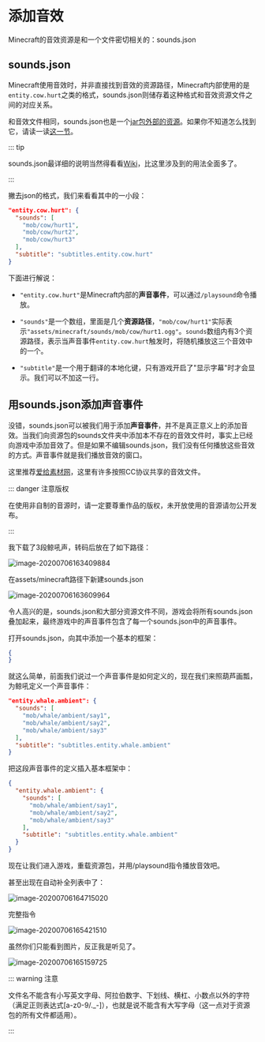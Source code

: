 # 添加音效

Minecraft的音效资源是和一个文件密切相关的：sounds.json

## sounds.json

Minecraft使用音效时，并非直接找到音效的资源路径，Minecraft内部使用的是`entity.cow.hurt`之类的格式，sounds.json则储存着这种格式和音效资源文件之间的对应关系。

和音效文件相同，sounds.json也是一个[jar包外部的资源](../more-assets)。如果你不知道怎么找到它，请读一读[这一节](../more-assets)。

::: tip

sounds.json最详细的说明当然得看看[Wiki](https://minecraft-zh.gamepedia.com/Sounds.json)，比这里涉及到的用法全面多了。

:::

撇去json的格式，我们来看看其中的一小段：

```json
"entity.cow.hurt": {
  "sounds": [
    "mob/cow/hurt1",
    "mob/cow/hurt2",
    "mob/cow/hurt3"
  ],
  "subtitle": "subtitles.entity.cow.hurt"
}
```

下面进行解说：

- `"entity.cow.hurt"`是Minecraft内部的**声音事件**，可以通过`/playsound`命令播放。

- `"sounds"`是一个数组，里面是几个**资源路径**，`"mob/cow/hurt1"`实际表示`"assets/minecraft/sounds/mob/cow/hurt1.ogg"`。`sounds`数组内有3个资源路径，表示当声音事件`entity.cow.hurt`触发时，将随机播放这三个音效中的一个。

- `"subtitle"`是一个用于翻译的本地化键，只有游戏开启了"显示字幕"时才会显示。我们可以不加这一行。

## 用sounds.json添加声音事件

没错，sounds.json可以被我们用于添加**声音事件**，并不是真正意义上的添加音效。当我们向资源包的sounds文件夹中添加本不存在的音效文件时，事实上已经向游戏中添加音效了。但是如果不编辑sounds.json，我们没有任何播放这些音效的方式。声音事件就是我们播放音效的窗口。

这里推荐[爱给素材网](http://www.aigei.com/)，这里有许多按照CC协议共享的音效文件。

::: danger 注意版权

在使用非自制的音源时，请一定要尊重作品的版权，未开放使用的音源请勿公开发布。

:::

我下载了3段鲸吼声，转码后放在了如下路径：

![image-20200706163409884](https://i.loli.net/2020/07/28/kHOXVKGAizJC5cx.png)

在assets/minecraft路径下新建sounds.json

![image-20200706163609964](https://i.loli.net/2020/07/28/e6MS3o7yH9DaTY1.png)

令人高兴的是，sounds.json和大部分资源文件不同，游戏会将所有sounds.json叠加起来，最终游戏中的声音事件包含了每一个sounds.json中的声音事件。

打开sounds.json，向其中添加一个基本的框架：

```json
{
}
```

就这么简单，前面我们说过一个声音事件是如何定义的，现在我们来照葫芦画瓢，为鲸吼定义一个声音事件：

```json
"entity.whale.ambient": {
  "sounds": [
    "mob/whale/ambient/say1",
    "mob/whale/ambient/say2",
    "mob/whale/ambient/say3"
  ],
  "subtitle": "subtitles.entity.whale.ambient"
}
```

把这段声音事件的定义插入基本框架中：

```json
{
  "entity.whale.ambient": {
    "sounds": [
      "mob/whale/ambient/say1",
      "mob/whale/ambient/say2",
      "mob/whale/ambient/say3"
    ],
    "subtitle": "subtitles.entity.whale.ambient"
  }
}
```

现在让我们进入游戏，重载资源包，并用/playsound指令播放音效吧。

甚至出现在自动补全列表中了：

![image-20200706164715020](https://i.loli.net/2020/07/28/WeSatwcKMiARVTv.png)

完整指令

![image-20200706165421510](https://i.loli.net/2020/07/28/27KIPZ8lWsJRxoy.png)

虽然你们只能看到图片，反正我是听见了。

![image-20200706165159725](https://i.loli.net/2020/07/28/E3DsyMn6paYvHdg.png)

::: warning 注意

文件名不能含有小写英文字母、阿拉伯数字、下划线、横杠、小数点以外的字符（满足正则表达式[a-z0-9/._-]），也就是说不能含有大写字母（这一点对于资源包的所有文件都适用）。

:::
